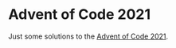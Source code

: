 # Advent of Code 2021

Just some solutions to the [Advent of Code 2021](https://adventofcode.com/2021).
